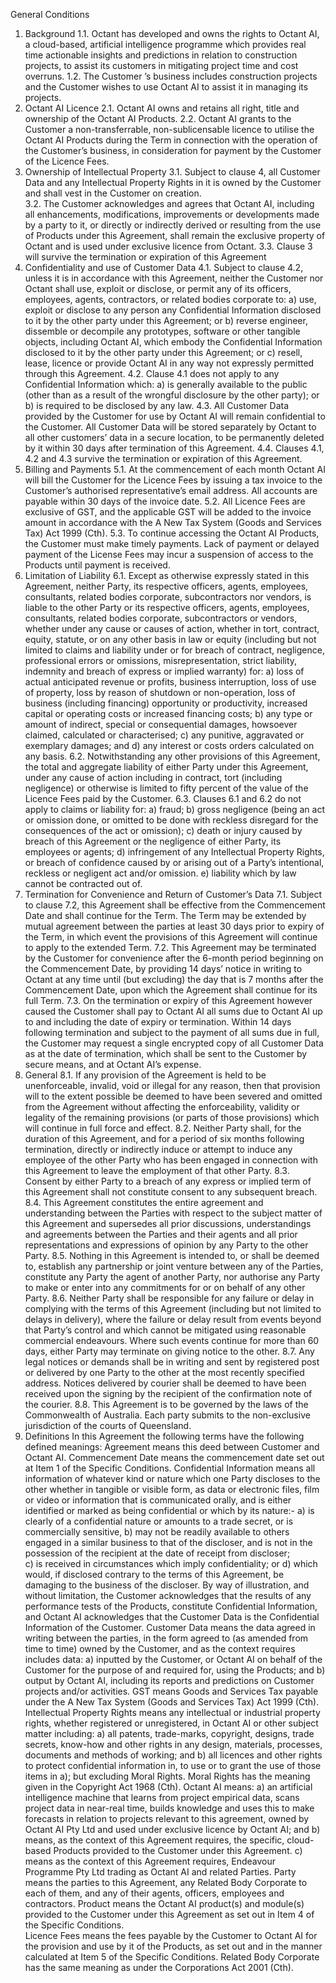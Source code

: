 General Conditions
1.	Background
1.1.	Octant has developed and owns the rights to Octant AI, a cloud-based, artificial intelligence programme which provides real time actionable insights and predictions in relation to construction projects, to assist its customers in mitigating project time and cost overruns. 
1.2.	The Customer ’s business includes construction projects and the Customer wishes to use Octant AI to assist it in managing its projects. 
2.	Octant AI Licence
2.1.	Octant AI owns and retains all right, title and ownership of the Octant AI Products.
2.2.	Octant AI grants to the Customer a non-transferrable, non-sublicensable licence to utilise the Octant AI Products during the Term in connection with the operation of the Customer’s business, in consideration for payment by the Customer of the Licence Fees.
3.	Ownership of Intellectual Property 
3.1.	Subject to clause 4, all Customer Data and any Intellectual Property Rights in it is owned by the Customer and shall vest in the Customer on creation.  
3.2.	The Customer acknowledges and agrees that Octant AI, including all enhancements, modifications, improvements or developments made by a party to it, or directly or indirectly derived or resulting from the use of Products under this Agreement, shall remain the exclusive property of Octant and is used under exclusive licence from Octant.
3.3.	Clause 3 will survive the termination or expiration of this Agreement
4.	Confidentiality and use of Customer Data
4.1.	Subject to clause 4.2, unless it is in accordance with this Agreement, neither the Customer nor Octant shall use, exploit or disclose, or permit any of its officers, employees, agents, contractors, or related bodies corporate to:
a)	use, exploit or disclose to any person any Confidential Information disclosed to it by the other party under this Agreement; or
b)	reverse engineer, dissemble or decompile any prototypes, software or other tangible objects, including Octant AI, which embody the Confidential Information disclosed to it by the other party under this Agreement; or
c)	resell, lease, licence or provide Octant AI in any way not expressly permitted through this Agreement.
4.2.	Clause 4.1 does not apply to any Confidential Information which:
a)	is generally available to the public (other than as a result of the wrongful disclosure by the other party); or
b)	is required to be disclosed by any law.
4.3.	All Customer Data provided by the Customer for use by Octant AI will remain confidential to the Customer. All Customer Data will be stored separately by Octant to all other customers’ data in a secure location, to be permanently deleted by it within 30 days after termination of this Agreement.
4.4.	Clauses 4.1, 4.2 and 4.3 survive the termination or expiration of this Agreement.
5.	Billing and Payments
5.1.	At the commencement of each month Octant AI will bill the Customer for the Licence Fees by issuing a tax invoice to the Customer’s authorised representative’s email address.  All accounts are payable within 30 days of the invoice date. 
5.2.	All Licence Fees are exclusive of GST, and the applicable GST will be added to the invoice amount in accordance with the A New Tax System (Goods and Services Tax) Act 1999 (Cth). 
5.3.	To continue accessing the Octant AI Products, the Customer must make timely payments. Lack of payment or delayed payment of the License Fees may incur a suspension of access to the Products until payment is received.
6.	Limitation of Liability 
6.1.	Except as otherwise expressly stated in this Agreement, neither Party, its respective officers, agents, employees, consultants, related bodies corporate,  subcontractors nor vendors, is liable to the other Party or its respective officers, agents, employees, consultants, related bodies corporate,  subcontractors or vendors, whether under any cause or causes of action, whether in tort, contract, equity, statute, or on any other basis in law or equity (including but not limited to claims and liability under or for breach of contract, negligence, professional errors or omissions, misrepresentation, strict liability, indemnity and breach of express or implied warranty) for: 
a)	loss of actual anticipated revenue or profits, business interruption, loss of use of property, loss by reason of shutdown or non-operation, loss of business (including financing) opportunity or productivity, increased capital or operating costs or increased financing costs; 
b)	any type or amount of indirect, special or consequential damages, howsoever claimed, calculated or characterised; 
c)	any punitive, aggravated or exemplary damages; and 
d)	any interest or costs orders calculated on any basis. 
6.2.	Notwithstanding any other provisions of this Agreement, the total and aggregate liability of either Party under this Agreement, under any cause of action including in contract, tort (including negligence) or otherwise is limited to fifty percent of the value of the Licence Fees paid by the Customer.
6.3.	Clauses 6.1 and 6.2 do not apply to claims or liability for:
a)	fraud;
b)	gross negligence (being an act or omission done, or omitted to be done with reckless disregard for the consequences of the act or omission);
c)	death or injury caused by breach of this Agreement or the negligence of either Party, its employees or agents; 
d)	infringement of any Intellectual Property Rights, or breach of confidence caused by or arising out of a Party’s intentional, reckless or negligent act and/or omission.
e)	liability which by law cannot be contracted out of.
7.	Termination for Convenience and Return of Customer’s Data 
7.1.	Subject to clause 7.2, this Agreement shall be effective from the Commencement Date and shall continue for the Term. The Term may be extended by mutual agreement between the parties at least 30 days prior to expiry of the Term, in which event the provisions of this Agreement will continue to apply to the extended Term. 
7.2.	This Agreement may be terminated by the Customer for convenience after the 6-month period beginning on the Commencement Date, by providing 14 days’ notice in writing to Octant at any time until (but excluding) the day that is 7 months after the Commencement Date, upon which the Agreement shall continue for its full Term. 
7.3.	On the termination or expiry of this Agreement however caused the Customer shall pay to Octant AI all sums due to Octant AI up to and including the date of expiry or termination. Within 14 days following termination and subject to the payment of all sums due in full, the Customer may request a single encrypted copy of all Customer Data as at the date of termination, which shall be sent to the Customer by secure means, and at Octant AI’s expense.
8.	General 
8.1.	If any provision of the Agreement is held to be unenforceable, invalid, void or illegal for any reason, then that provision will to the extent possible be deemed to have been severed and omitted from the Agreement without affecting the enforceability, validity or legality of the remaining provisions (or parts of those provisions) which will continue in full force and effect.
8.2.	Neither Party shall, for the duration of this Agreement, and for a period of six months following termination, directly or indirectly induce or attempt to induce any employee of the other Party who has been engaged in connection with this Agreement to leave the employment of that other Party.
8.3.	Consent by either Party to a breach of any express or implied term of this Agreement shall not constitute consent to any subsequent breach.
8.4.	This Agreement constitutes the entire agreement and understanding between the Parties with respect to the subject matter of this Agreement and supersedes all prior discussions, understandings and agreements between the Parties and their agents and all prior representations and expressions of opinion by any Party to the other Party.
8.5.	Nothing in this Agreement is intended to, or shall be deemed to, establish any partnership or joint venture between any of the Parties, constitute any Party the agent of another Party, nor authorise any Party to make or enter into any commitments for or on behalf of any other Party.
8.6.	Neither Party shall be responsible for any failure or delay in complying with the terms of this Agreement (including but not limited to delays in delivery), where the failure or delay result from events beyond that Party’s control and which cannot be mitigated using reasonable commercial endeavours. Where such events continue for more than 60 days, either Party may terminate on giving notice to the other.
8.7.	Any legal notices or demands shall be in writing and sent by registered post or delivered by one Party to the other at the most recently specified address. Notices delivered by courier shall be deemed to have been received upon the signing by the recipient of the confirmation note of the courier.
8.8.	This Agreement is to be governed by the laws of the Commonwealth of Australia. Each party submits to the non-exclusive jurisdiction of the courts of Queensland.
9.	Definitions 
In this Agreement the following terms have the following defined meanings:
Agreement means this deed between Customer and Octant AI.
Commencement Date means the commencement date set out at Item 1 of the Specific Conditions. 
Confidential Information means all information of whatever kind or nature which one Party discloses to the other whether in tangible or visible form, as data or electronic files, film or video or information that is communicated orally, and is either identified or marked as being confidential or which by its nature:-
a)	is clearly of a confidential nature or amounts to a trade secret, or is commercially sensitive, 
b)	may not be readily available to others engaged in a similar business to that of the discloser, and is not in the possession of the recipient at the date of receipt from discloser;  
c)	is received in circumstances which imply confidentiality; or
d)	which would, if disclosed contrary to the terms of this Agreement, be damaging to the business of the discloser.
By way of illustration, and without limitation, the Customer acknowledges that the results of any performance tests of the Products, constitute Confidential Information, and Octant AI acknowledges that the Customer Data is the Confidential Information of the Customer.
Customer Data means the data agreed in writing between the parties, in the form agreed to (as amended from time to time) owned by the Customer, and as the context requires includes data:
a)	inputted by the Customer, or Octant AI on behalf of the Customer for the purpose of and required for, using the Products; and
b)	output by Octant AI, including its reports and predictions on Customer projects and/or activities. 
GST means Goods and Services Tax payable under the A New Tax System (Goods and Services Tax) Act 1999 (Cth).
Intellectual Property Rights means any intellectual or industrial property rights, whether registered or unregistered, in Octant AI or other subject matter including:
a)	all patents, trade-marks, copyright, designs, trade secrets, know-how and other rights in any design, materials, processes, documents and methods of working; and
b)	all licences and other rights to protect confidential information in, to use or to grant the use of those items in a);
but excluding Moral Rights.
Moral Rights has the meaning given in the Copyright Act 1968 (Cth). 
Octant AI means:
a)	an artificial intelligence machine that learns from project empirical data, scans project data in near-real time, builds knowledge and uses this to make forecasts in relation to projects relevant to this agreement, owned by Octant AI Pty Ltd and used under exclusive licence by Octant AI; and 
b)	means, as the context of this Agreement requires, the specific, cloud-based Products provided to the Customer under this Agreement. 
c)	means as the context of this Agreement requires, Endeavour Programme Pty Ltd trading as Octant AI and related Parties.
Party means the parties to this Agreement, any Related Body Corporate to each of them, and any of their agents, officers, employees and contractors. 
Product means the Octant AI product(s) and module(s) provided to the Customer under this Agreement as set out in Item 4 of the Specific Conditions.  
Licence Fees means the fees payable by the Customer to Octant AI for the provision and use by it of the Products, as set out and in the manner calculated at Item 5 of the Specific Conditions.
Related Body Corporate has the same meaning as under the Corporations Act 2001 (Cth).
